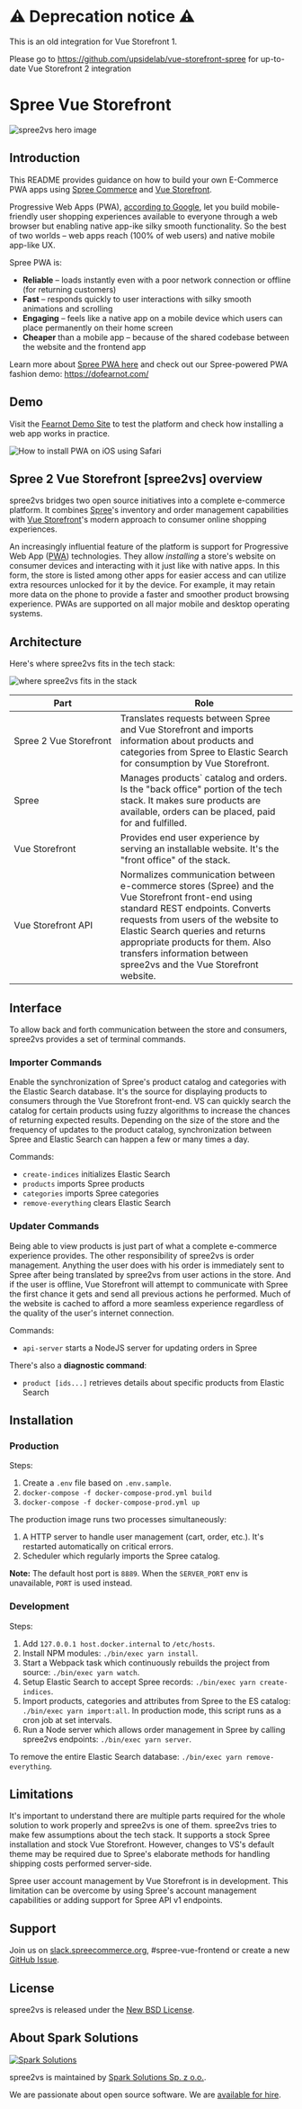 # ⚠️ Deprecation notice ⚠️

This is an old integration for Vue Storefront 1. 

Please go to https://github.com/upsidelab/vue-storefront-spree for up-to-date Vue Storefront 2 integration

# Spree Vue Storefront

![spree2vs hero image](./readme-assets/github-spree_vue_storefront_pwa.png)

## Introduction

This README provides guidance on how to build your own E-Commerce PWA apps using [Spree Commerce](https://github.com/spree/spree) and [Vue Storefront](https://github.com/DivanteLtd/vue-storefront).

Progressive Web Apps (PWA), [according to Google](https://web.dev/what-are-pwas/), let you build mobile-friendly user shopping experiences available to everyone through a web browser but enabling native app-ike silky smooth functionality. So the best of two worlds – web apps reach (100% of web users) and native mobile app-like UX.

Spree PWA is:
* **Reliable** – loads instantly even with a poor network connection or offline (for returning customers)
* **Fast** – responds quickly to user interactions with silky smooth animations and scrolling
* **Engaging** – feels like a native app on a mobile device which users can place permanently on their home screen
* **Cheaper** than a mobile app – because of the shared codebase between the website and the frontend app

Learn more about [Spree PWA here](https://spreecommerce.org/use-cases/spree-pwa-progressive-web-application/) and check out our Spree-powered PWA fashion demo: https://dofearnot.com/

## Demo

Visit the [Fearnot Demo Site][1] to test the platform and check how installing a web app works in practice.

![How to install PWA on iOS using Safari](https://github.com/spark-solutions/spree2vuestorefront/blob/master/readme-assets/pwa-installation-on-ios.png)

## Spree 2 Vue Storefront [spree2vs] overview

spree2vs bridges two open source initiatives into a complete e-commerce platform. It combines [Spree][3]'s inventory and order management capabilities with [Vue Storefront][4]'s modern approach to consumer online shopping experiences.

An increasingly influential feature of the platform is support for Progressive Web App ([PWA][2]) technologies. They allow *installing* a store's website on consumer devices and interacting with it just like with native apps. In this form, the store is listed among other apps for easier access and can utilize extra resources unlocked for it by the device. For example, it may retain more data on the phone to provide a faster and smoother product browsing experience. PWAs are supported on all major mobile and desktop operating systems.

## Architecture

Here's where spree2vs fits in the tech stack:

![where spree2vs fits in the stack](./readme-assets/tech-stack.png)

Part | Role 
---------|----------
Spree&nbsp;2&nbsp;Vue&nbsp;Storefront | Translates requests between Spree and Vue Storefront and imports information about products and categories from Spree to Elastic Search for consumption by Vue Storefront.
Spree | Manages products` catalog and orders. Is the "back office" portion of the tech stack. It makes sure products are available, orders can be placed, paid for and fulfilled.
Vue&nbsp;Storefront | Provides end user experience by serving an installable website. It's the "front office" of the stack.
Vue&nbsp;Storefront&nbsp;API | Normalizes communication between e-commerce stores (Spree) and the Vue Storefront front-end using standard REST endpoints. Converts requests from users of the website to Elastic Search queries and returns appropriate products for them. Also transfers information between spree2vs and the Vue Storefront website.

## Interface

To allow back and forth communication between the store and consumers, spree2vs provides a set of terminal commands.

### Importer Commands

Enable the synchronization of Spree's product catalog and categories with the Elastic Search database. It's the source for displaying products to consumers through the Vue Storefront front-end. VS can quickly search the catalog for certain products using fuzzy algorithms to increase the chances of returning expected results. Depending on the size of the store and the frequency of updates to the product catalog, synchronization between Spree and Elastic Search can happen a few or many times a day.

Commands:
- `create-indices` initializes Elastic Search
- `products` imports Spree products
- `categories` imports Spree categories
- `remove-everything` clears Elastic Search

### Updater Commands

Being able to view products is just part of what a complete e-commerce experience provides. The other responsibility of spree2vs is order management. Anything the user does with his order is immediately sent to Spree after being translated by spree2vs from user actions in the store. And if the user is offline, Vue Storefront will attempt to communicate with Spree the first chance it gets and send all previous actions he performed. Much of the website is cached to afford a more seamless experience regardless of the quality of the user's internet connection.

Commands:
- `api-server` starts a NodeJS server for updating orders in Spree


There's also a **diagnostic command**:
- `product [ids...]` retrieves details about specific products from Elastic Search

## Installation

### Production

Steps:

1. Create a `.env` file based on `.env.sample`.
1. `docker-compose -f docker-compose-prod.yml build`
1. `docker-compose -f docker-compose-prod.yml up`

The production image runs two processes simultaneously:
1. A HTTP server to handle user management (cart, order, etc.). It's restarted automatically on critical errors.
2. Scheduler which regularly imports the Spree catalog.

**Note:** The default host port is `8889`. When the `SERVER_PORT` env is unavailable, `PORT` is used instead.

### Development

Steps:

1. Add `127.0.0.1 host.docker.internal` to `/etc/hosts`.
1. Install NPM modules: `./bin/exec yarn install`.
1. Start a Webpack task which continuously rebuilds the project from source: `./bin/exec yarn watch`.
1. Setup Elastic Search to accept Spree records: `./bin/exec yarn create-indices`.
1. Import products, categories and attributes from Spree to the ES catalog: `./bin/exec yarn import:all`. In production mode, this script runs as a cron job at set intervals.
1. Run a Node server which allows order management in Spree by calling spree2vs endpoints: `./bin/exec yarn server`.

To remove the entire Elastic Search database: `./bin/exec yarn remove-everything`.

## Limitations

It's important to understand there are multiple parts required for the whole solution to work properly and spree2vs is one of them. spree2vs tries to make few assumptions about the tech stack. It supports a stock Spree installation and stock Vue Storefront. However, changes to VS's default theme may be required due to Spree's elaborate methods for handling shipping costs performed server-side.

Spree user account management by Vue Storefront is in development. This limitation can be overcome by using Spree's account management capabilities or adding support for Spree API v1 endpoints.


## Support

Join us on [slack.spreecommerce.org](http://slack.spreecommerce.org/), #spree-vue-frontend or create a new [GitHub Issue](https://github.com/spark-solutions/spree2vuestorefront/issues/new).

## License

spree2vs is released under the [New BSD License](https://github.com/spree/spree/blob/master/license.md).

## About Spark Solutions

[![Spark Solutions](./readme-assets/spark-solutions-logo.png)][spark]

spree2vs is maintained by [Spark Solutions Sp. z o.o.][spark].

We are passionate about open source software.
We are [available for hire][spark].

[1]: https://dofearnot.com/
[2]: https://developers.google.com/web/progressive-web-apps
[3]: https://spreecommerce.org/
[4]: [https://www.vuestorefront.io/]
[spark]:http://sparksolutions.co?utm_source=github

